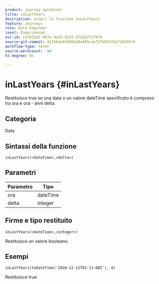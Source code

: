 ```yaml
---
product: journey optimizer
title: inLastYears
description: Scopri la funzione inLastYears
feature: Journeys
role: Data Engineer
level: Experienced
exl-id: cdf653d2-967e-4a1b-92e5-37dd22f379f9
source-git-commit: d17e64e03d093a8a459caef2fb0197a5710dfb7d
workflow-type: tm+mt
source-wordcount: '44'
ht-degree: 0%

---
```


# inLastYears {#inLastYears}

Restituisce true se una data o un valore dateTime specificato è compreso tra ora e ora - anni delta.

## Categoria

Data

## Sintassi della funzione

`inLastYears(<dateTime>,<delta>)`

## Parametri

| Parametro | Tipo |
|-----------|------------------|
| ora | dateTime |
| delta | integer |

## Firme e tipo restituito

`inLastYears(<dateTime>,<integer>)`

Restituisce un valore booleano.

## Esempi

`inLastYears(toDateTime('2010-12-12T01:11:00Z'), 4)`

Restituisce true.
